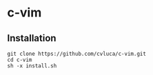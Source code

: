 # c-vim

## Installation

```
git clone https://github.com/cvluca/c-vim.git
cd c-vim
sh -x install.sh
```

